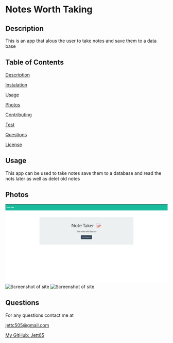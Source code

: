 # Notes Worth Taking


## Description

This is an app that alous the user to take notes and save them to a data base

## Table of Contents

[Description](#description)

[Instalation](#instalation)

[Usage](#usage)

[Photos](#photos)

[Contributing](#contributing)

[Test](#test)

[Questions](#questions)

[License](#license)


## Usage

This app can be used to take notes save them to a database and read the nots later as well as  delet old notes

## Photos

![Screenshot of site](./Assets/HomeScreen.png)
![Screenshot of site](./Assets/Screenshot_20221211_112547.png")
![Screenshot of site](./Assets/Screenshot_20221211_112650.png")

## Questions

For any questions contact me at

jettc505@gmail.com

[My GitHub: Jett65](https://github.com/Jett65)
